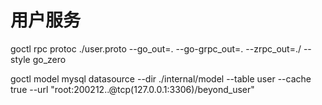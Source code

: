 # 用户服务

goctl rpc protoc ./user.proto --go_out=. --go-grpc_out=. --zrpc_out=./ --style go_zero

goctl model mysql datasource --dir ./internal/model --table user --cache true --url "root:200212..@tcp(127.0.0.1:3306)/beyond_user"